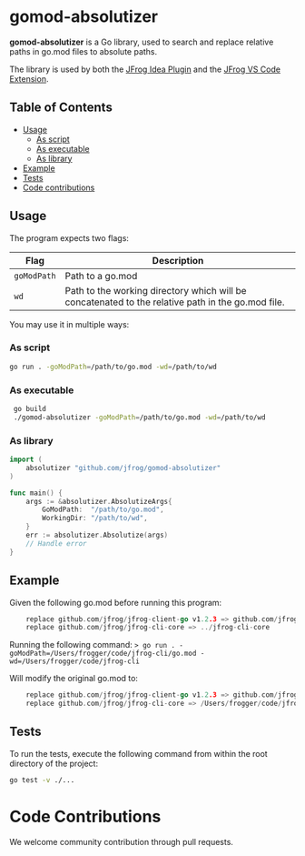 # gomod-absolutizer

**gomod-absolutizer** is a Go library, used to search and replace relative paths in go.mod files to absolute paths.

The library is used by both the [JFrog Idea Plugin](https://github.com/jfrog/jfrog-idea-plugin) and the [JFrog VS Code Extension](https://github.com/jfrog/jfrog-vscode-extension).

## Table of Contents

- [Usage](#usage)
    - [As script](#as-script)
    - [As executable](#as-executable)
    - [As library](#as-library)
- [Example](#example)
- [Tests](#tests)
- [Code contributions](#code-contributions)

## Usage
The program expects two flags:

| Flag        | Description                                                                                       |
|-------------|---------------------------------------------------------------------------------------------------|
| `goModPath` | Path to a go.mod                                                                                  |
| `wd`        | Path to the working directory which will be concatenated to the relative path in the go.mod file. |

You may use it in multiple ways:

### As script
```sh
go run . -goModPath=/path/to/go.mod -wd=/path/to/wd
```

### As executable
```sh
 go build
 ./gomod-absolutizer -goModPath=/path/to/go.mod -wd=/path/to/wd
```

### As library
```go
import (
	absolutizer "github.com/jfrog/gomod-absolutizer"
)

func main() {
    args := &absolutizer.AbsolutizeArgs{
        GoModPath:  "/path/to/go.mod",
        WorkingDir: "/path/to/wd",
    }
    err := absolutizer.Absolutize(args)
    // Handle error
}

```

## Example
Given the following go.mod before running this program:
```go
    replace github.com/jfrog/jfrog-client-go v1.2.3 => github.com/jfrog/jfrog-client-go v1.2.4
    replace github.com/jfrog/jfrog-cli-core => ../jfrog-cli-core
```

Running the following command:
`> go run . -goModPath=/Users/frogger/code/jfrog-cli/go.mod -wd=/Users/frogger/code/jfrog-cli`

Will modify the original go.mod to:
```go
    replace github.com/jfrog/jfrog-client-go v1.2.3 => github.com/jfrog/jfrog-client-go v1.2.4
    replace github.com/jfrog/jfrog-cli-core => /Users/frogger/code/jfrog-cli-core
```

## Tests
To run the tests, execute the following command from within the root directory of the project:

```sh
go test -v ./...
```

# Code Contributions
We welcome community contribution through pull requests.